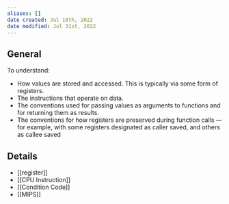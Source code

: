 ```yaml
---
aliases: []
date created: Jul 18th, 2022
date modified: Jul 31st, 2022
---
```

## General
To understand:
- How values are stored and accessed. This is typically via some form of registers.
- The instructions that operate on data.
- The conventions used for passing values as arguments to functions and for returning them as results.
- The conventions for how registers are preserved during function calls —for example, with some registers designated as caller saved, and others as callee saved


## Details
- [[register]]
- [[CPU Instruction]]
- [[Condition Code]]
- [[MIPS]]
